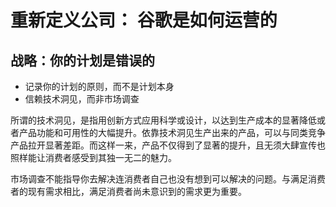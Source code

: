 # 重新定义公司： 谷歌是如何运营的

## 战略：你的计划是错误的

- 记录你的计划的原则，而不是计划本身
- 信赖技术洞见，而非市场调查

所谓的技术洞见，是指用创新方式应用科学或设计，以达到生产成本的显著降低或者产品功能和可用性的大幅提升。依靠技术洞见生产出来的产品，可以与同类竞争产品拉开显著差距。而这样一来，产品不仅得到了显著的提升，且无须大肆宣传也照样能让消费者感受到其独一无二的魅力。

市场调查不能指导你去解决连消费者自己也没有想到可以解决的问题。与满足消费者的现有需求相比，满足消费者尚未意识到的需求更为重要。
